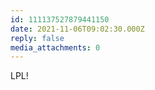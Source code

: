 ```yaml
---
id: 111137527879441150
date: 2021-11-06T09:02:30.000Z
reply: false
media_attachments: 0
---
```


LPL!

